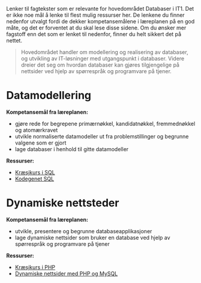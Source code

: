 Lenker til fagtekster som er relevante for hovedområdet Databaser i IT1.
Det er ikke noe mål å lenke til flest mulig ressurser her. De lenkene du finner
nedenfor utvalgt fordi de dekker kompetansemålene i læreplanen på en god måte,
og det er forventet at du skal lese disse sidene. Om du ønsker mer fagstoff enn det som
er lenket til nedenfor, finner du helt sikkert det på nettet.

> Hovedområdet handler om modellering og realisering av databaser, og utvikling av
> IT-løsninger med utgangspunkt i databaser. Videre dreier det seg om hvordan databaser
> kan gjøres tilgjengelige på nettsider ved hjelp av spørrespråk og programvare på tjener.


Datamodellering
===============
**Kompetansemål fra læreplanen:**
* gjøre rede for begrepene primærnøkkel, kandidatnøkkel, fremmednøkkel og atomærkravet
* utvikle normaliserte datamodeller ut fra problemstillinger og begrunne valgene som er gjort
* lage databaser i henhold til gitte datamodeller

**Ressurser:**
* [Kræsjkurs i SQL](https://github.com/bitjungle/IT1/tree/master/Kr%C3%A6sjkurs/02%20-%20Kr%C3%A6sjkurs%20i%20SQL)
* [Kodegenet SQL](https://kodegenet.no/track/sql)


Dynamiske nettsteder
====================
**Kompetansemål fra læreplanen:**
* utvikle, presentere og begrunne databaseapplikasjoner
* lage dynamiske nettsider som bruker en database ved hjelp av spørrespråk og programvare på tjener

**Ressurser:**
* [Kræsjkurs i PHP](https://github.com/bitjungle/IT1/tree/master/Kr%C3%A6sjkurs/01%20-%20Kr%C3%A6sjkurs%20i%20PHP)
* [Dynamiske nettsider med PHP og MySQL](https://github.com/bitjungle/IT1/tree/master/Kr%C3%A6sjkurs/04%20-%20Dynamiske%20nettsider%20med%20PHP%20og%20MySQL)
